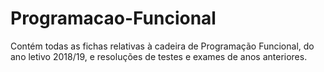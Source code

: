 # Programacao-Funcional
Contém todas as fichas relativas à cadeira de Programação Funcional, do ano letivo 2018/19, e resoluções de testes e exames de anos anteriores.
